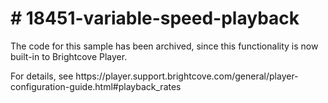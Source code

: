 <!-- BE SURE TO UPDATE NAME AND LINK TO DOC -->

# # 18451-variable-speed-playback
<p>The code for this sample has been archived, since this functionality is now built-in to Brightcove Player.</p>
<p>For details, see https://player.support.brightcove.com/general/player-configuration-guide.html#playback_rates</p>

<!-- <p>The purpose and structure of files in this repo are:</p> -->

<!-- <table>
  <thead>
    <tr>
      <th>Folder/Filename</th>
      <th>Description</th>
    </tr>
  </thead>
  <tbody>
    <tr>
      <td>index.html</td>
      <td>All the application code, HTML, CSS and JavaScript, in a single file.</td>
    </tr>
    <tr>
      <td>plugin/index.html</td>
      <td>The browsable HTML page that contains the HTML code, and the link to the CSS and the include to the JavaScript.</td>
    </tr>
    <tr>
      <td>plugin/pluginName.js</td>
      <td>The JavaScript for the plugin. An example, actual filename could be <strong>variable-speed-playback.js</strong>.</td>
    </tr>
    <tr>
      <td>plugin/pluginName.css</td>
      <td>The CSS for the plugin. An example, actual filename could be <strong>variable-speed-playback.css</strong>.</td>
    </tr>
  </tbody>
</table> -->
